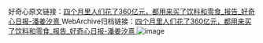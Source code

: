 好奇心原文链接：[四个月里人们花了360亿元，都用来买了饮料和零食_报告_好奇心日报-潘姜汐熹 ](https://www.qdaily.com/articles/11141.html)
WebArchive归档链接：[四个月里人们花了360亿元，都用来买了饮料和零食_报告_好奇心日报-潘姜汐熹 ](http://web.archive.org/web/20190623163818/https://www.qdaily.com/articles/11141.html)
![image](http://ww3.sinaimg.cn/large/007d5XDply1g3wcwc3x3mj30u02i64qp)